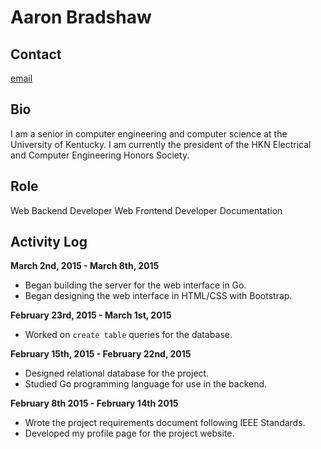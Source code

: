 Aaron Bradshaw
==============

Contact
-------

[email](mailto:aarontravisbradshaw@gmail.com)

Bio
---

I am a senior in computer engineering and computer science at the University of Kentucky. I am currently the president of the HKN Electrical and Computer Engineering Honors Society. 

Role
----
Web Backend Developer
Web Frontend Developer
Documentation  


Activity Log
------------
**March 2nd, 2015 - March 8th, 2015**

- Began building the server for the web interface in Go.
- Began designing the web interface in HTML/CSS with Bootstrap.

**February 23rd, 2015 - March 1st, 2015**

- Worked on `create table` queries for the database.

**February 15th, 2015 - February 22nd, 2015**

- Designed relational database for the project.
- Studied Go programming language for use in the backend.

**February 8th 2015 - February 14th 2015**

- Wrote the project requirements document following IEEE Standards.
- Developed my profile page for the project website.

